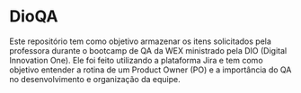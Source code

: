# DioQA
Este repositório tem como objetivo armazenar os itens solicitados pela professora durante o bootcamp de QA da WEX ministrado pela DIO (Digital Innovation One). Ele foi feito utilizando a plataforma Jira e tem como objetivo entender a rotina de um Product Owner (PO) e a importância do QA no desenvolvimento e organização da equipe.
